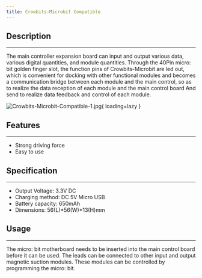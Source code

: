 ```yaml
---
title: Crowbits-Microbit Compatible
---
```


## Description
-----------

The main controller expansion board can input and output various data, various digital quantities, and module quantities. Through the 40Pin micro: bit golden finger slot, the function pins of Crowbits-Microbit are led out, which is convenient for docking with other functional modules and becomes a communication bridge between each module and the main control, so as to realize the data reception of each module and the main control board And send to realize data feedback and control of each module.

![Crowbits-Microbit-Compatible-1.jpg](https://wiki.elecrow.com/images/b/bf/Crowbits-Microbit-Compatible-1.jpg){ loading=lazy }

## Features
--------

- Strong driving force
- Easy to use

## Specification
-------------

- Output Voltage: 3.3V DC
- Charging method: DC 5V Micro USB
- Battery capacity: 650mAh
- Dimensions: 56(L)\*56(W)\*13(H)mm

## Usage
-----

The micro: bit motherboard needs to be inserted into the main control board before it can be used. The leads can be connected to other input and output magnetic suction modules. These modules can be controlled by programming the micro: bit.